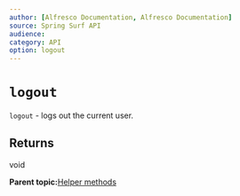 ```yaml
---
author: [Alfresco Documentation, Alfresco Documentation]
source: Spring Surf API
audience: 
category: API
option: logout
---
```


# `logout`

`logout` - logs out the current user.

## Returns

void

**Parent topic:**[Helper methods](../references/APISurf-ScriptSiteData-Helper-helper.md)

